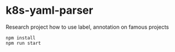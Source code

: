 # k8s-yaml-parser
Research project how to use label, annotation on famous projects

```
npm install
npm run start
```
